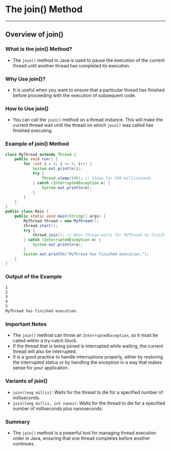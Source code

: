 # The join() Method

---

## Overview of join()

### What is the join() Method?

- The `join()` method in Java is used to pause the execution of the current thread until
  another thread has completed its execution.

### Why Use join()?

- It is useful when you want to ensure that a particular thread has finished before
  proceeding with the execution of subsequent code.

### How to Use join()

- You can call the `join()` method on a thread instance. This will make the current
  thread wait until the thread on which `join()` was called has finished executing.

### Example of join() Method

```java
class MyThread extends Thread {
    public void run() {
        for (int i = 1; i <= 5; i++) {
            System.out.println(i);
            try {
                Thread.sleep(500); // Sleep for 500 milliseconds
            } catch (InterruptedException e) {
                System.out.println(e);
            }
        }
    }
}
public class Main {
    public static void main(String[] args) {
        MyThread thread = new MyThread();
        thread.start();
        try {
            thread.join(); // Main thread waits for MyThread to finish
        } catch (InterruptedException e) {
            System.out.println(e);
        }
        System.out.println("MyThread has finished execution.");
    }
}
```

### Output of the Example

```bash
1
2
3
4
5
MyThread has finished execution.
```

### Important Notes

- The `join()` method can throw an `InterruptedException`, so it must be called within a try-catch block.
- If the thread that is being joined is interrupted while waiting, the current thread will also be interrupted.
- It is a good practice to handle interruptions properly, either by restoring the interrupted status or by handling the exception in a way that makes sense for your application.

### Variants of join()

- `join(long millis)`: Waits for the thread to die for a specified number of milliseconds.
- `join(long millis, int nanos)`: Waits for the thread to die for a specified number of milliseconds plus nanoseconds.

### Summary

- The `join()` method is a powerful tool for managing thread execution order in Java, ensuring
  that one thread completes before another continues.
